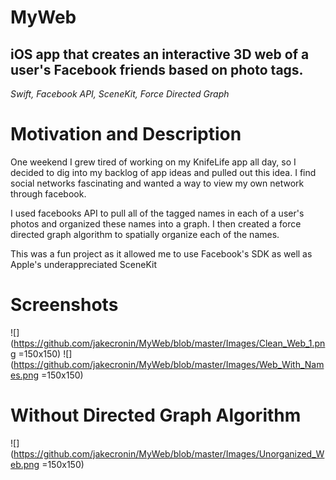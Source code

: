 # MyWeb
## iOS app that creates an interactive 3D web of a user's Facebook friends based on photo tags.

*Swift, Facebook API, SceneKit, Force Directed Graph*
 
# Motivation and Description
One weekend I grew tired of working on my KnifeLife app all day, so I decided to dig into my backlog of app ideas and pulled out this idea. I find social networks fascinating and wanted a way to view my own network through facebook. 

I used facebooks API to pull all of the tagged names in each of a user's photos and organized these names into a graph. I then created a force directed graph algorithm to spatially organize each of the names.

This was a fun project as it allowed me to use Facebook's SDK as well as Apple's underappreciated SceneKit

# Screenshots
![](https://github.com/jakecronin/MyWeb/blob/master/Images/Clean_Web_1.png =150x150)
![](https://github.com/jakecronin/MyWeb/blob/master/Images/Web_With_Names.png =150x150)

# Without Directed Graph Algorithm
![](https://github.com/jakecronin/MyWeb/blob/master/Images/Unorganized_Web.png =150x150)
